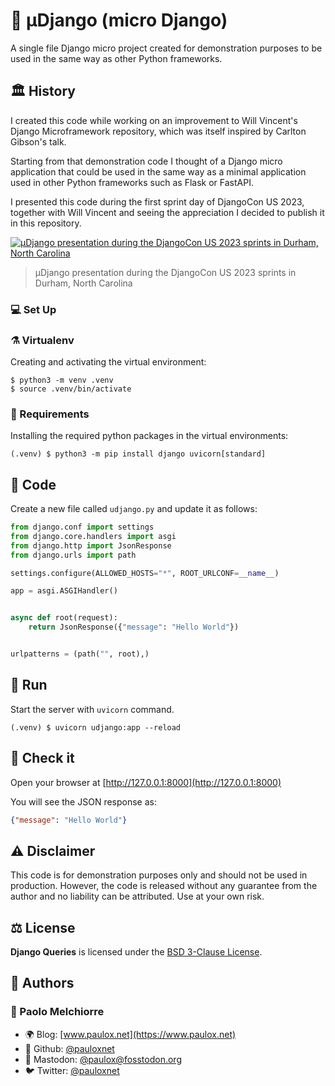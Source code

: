 # 🧬 μDjango (micro Django)

A single file Django micro project created for demonstration purposes to be used in the same way as other Python frameworks.

## 🏛️ History

I created this code while working on an improvement to Will Vincent's Django Microframework repository, which was itself inspired by Carlton Gibson's talk.

Starting from that demonstration code I thought of a Django micro application that could be used in the same way as a minimal application used in other Python frameworks such as Flask or FastAPI.

I presented this code during the first sprint day of DjangoCon US 2023, together with Will Vincent and seeing the appreciation I decided to publish it in this repository.

[![μDjango presentation during the DjangoCon US 2023 sprints in Durham, North Carolina](https://cdn.fosstodon.org/media_attachments/files/111/262/282/120/320/402/original/0b644dcffe2eeecf.jpg)](https://fosstodon.org/@paulox/111262287902120294)

> μDjango presentation during the DjangoCon US 2023 sprints in Durham, North Carolina

### 💻 Set Up

### ⚗️ Virtualenv

Creating and activating the virtual environment:

```console
$ python3 -m venv .venv
$ source .venv/bin/activate
```

### 🧩 Requirements

Installing the required python packages in the virtual environments:

```console
(.venv) $ python3 -m pip install django uvicorn[standard]
```
## 🧮 Code

Create a new file called `udjango.py` and update it as follows:

```python
from django.conf import settings
from django.core.handlers import asgi
from django.http import JsonResponse
from django.urls import path

settings.configure(ALLOWED_HOSTS="*", ROOT_URLCONF=__name__)

app = asgi.ASGIHandler()


async def root(request):
    return JsonResponse({"message": "Hello World"})


urlpatterns = (path("", root),)
```

## 🏃 Run

Start the server with `uvicorn` command.

```console
(.venv) $ uvicorn udjango:app --reload
```

## 🔬 Check it

Open your browser at [http://127.0.0.1:8000](http://127.0.0.1:8000)

You will see the JSON response as:

```json
{"message": "Hello World"}
```

## ⚠️ Disclaimer

This code is for demonstration purposes only and should not be used in production. However, the code is released without any guarantee from the author and no liability can be attributed. Use at your own risk.

## ⚖️ License

**Django Queries** is licensed under the [BSD 3-Clause License](https://github.com/pauloxnet/uDjango/blob/main/LICENSE).

## 👥 Authors

### 👤 Paolo Melchiorre

-   🌍 Blog: [www.paulox.net](https://www.paulox.net)
-   🐙 Github: [@pauloxnet](https://github.com/pauloxnet)
-   🦣 Mastodon: [@paulox@fosstodon.org](https://fosstodon.org/@paulox)
-   🐦️ Twitter: [@pauloxnet](https://twitter.com/pauloxnet)
